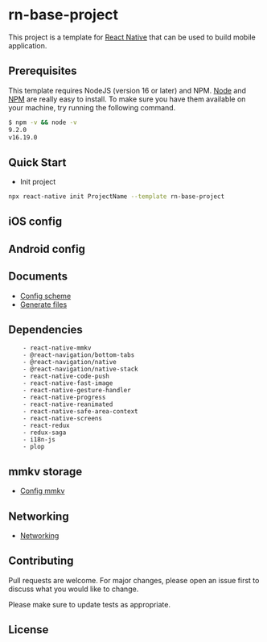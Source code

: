 # rn-base-project

This project is a template for [React Native](https://reactnative.dev/) that can be used to build mobile application.

## Prerequisites
This template requires NodeJS (version 16 or later) and NPM.
[Node](http://nodejs.org/) and [NPM](https://npmjs.org/) are really easy to install.
To make sure you have them available on your machine,
try running the following command.

```sh
$ npm -v && node -v
9.2.0
v16.19.0
```

## Quick Start

- Init project

```bash
npx react-native init ProjectName --template rn-base-project
```

## iOS config

## Android config

## Documents

- [Config scheme](docs/config-scheme.md)
- [Generate files](docs/generate-files.md)

## Dependencies
```text
    - react-native-mmkv
    - @react-navigation/bottom-tabs
    - @react-navigation/native
    - @react-navigation/native-stack
    - react-native-code-push
    - react-native-fast-image
    - react-native-gesture-handler
    - react-native-progress
    - react-native-reanimated
    - react-native-safe-area-context
    - react-native-screens
    - react-redux
    - redux-saga
    - i18n-js
    - plop
```

## mmkv storage
- [Config mmkv](/docs/mmkv.md)
## Networking
- [Networking](/docs/networking.md)
## Contributing
Pull requests are welcome. For major changes, please open an issue first to discuss what you would like to change.

Please make sure to update tests as appropriate.

## License

